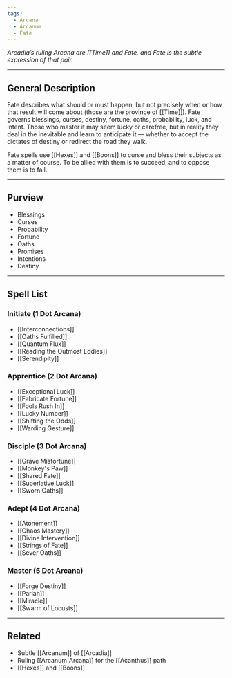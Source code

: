 ```yaml
---
tags:
  - Arcana
  - Arcanum
  - Fate
---
```


_Arcadia’s ruling Arcana are [[Time]] and Fate, and Fate is the subtle expression of that pair._

---

## General Description

Fate describes what should or must happen, but not precisely when or how that result will come about (those are the province of [[Time]]). Fate governs blessings, curses, destiny, fortune, oaths, probability, luck, and intent. Those who master it may seem lucky or carefree, but in reality they deal in the inevitable and learn to anticipate it — whether to accept the dictates of destiny or redirect the road they walk.

Fate spells use [[Hexes]] and [[Boons]] to curse and bless their subjects as a matter of course. To be allied with them is to succeed, and to oppose them is to fail.

---

## Purview

- Blessings
- Curses
- Probability
- Fortune
- Oaths
- Promises
- Intentions
- Destiny

---

## Spell List

### Initiate (1 Dot Arcana)

- [[Interconnections]]
- [[Oaths Fulfilled]]
- [[Quantum Flux]]
- [[Reading the Outmost Eddies]]
- [[Serendipity]]

### Apprentice (2 Dot Arcana)

- [[Exceptional Luck]]
- [[Fabricate Fortune]]
- [[Fools Rush In]]
- [[Lucky Number]]
- [[Shifting the Odds]]
- [[Warding Gesture]]

### Disciple (3 Dot Arcana)

- [[Grave Misfortune]]
- [[Monkey's Paw]]
- [[Shared Fate]]
- [[Superlative Luck]]
- [[Sworn Oaths]]

### Adept (4 Dot Arcana)

- [[Atonement]]
- [[Chaos Mastery]]
- [[Divine Intervention]]
- [[Strings of Fate]]
- [[Sever Oaths]]

### Master (5 Dot Arcana)

- [[Forge Destiny]]
- [[Pariah]]
- [[Miracle]]
- [[Swarm of Locusts]]

---

## Related

- Subtle [[Arcanum]] of [[Arcadia]]
- Ruling [[Arcanum|Arcana]] for the [[Acanthus]] path
- [[Hexes]] and [[Boons]]